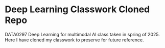 # Deep Learning Classwork Cloned Repo
DATA0297 Deep Learning for multimodal AI class taken in spring of 2025. Here I have cloned my classwork to preserve for future reference.
